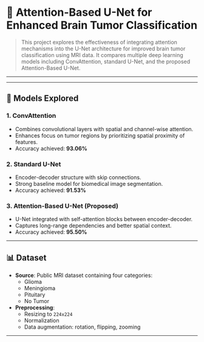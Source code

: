 # 🧠 Attention-Based U-Net for Enhanced Brain Tumor Classification

> This project explores the effectiveness of integrating attention mechanisms into the U-Net architecture for improved brain tumor classification using MRI data. It compares multiple deep learning models including ConvAttention, standard U-Net, and the proposed Attention-Based U-Net.

---


---

## 🧪 Models Explored

### 1. **ConvAttention**
- Combines convolutional layers with spatial and channel-wise attention.
- Enhances focus on tumor regions by prioritizing spatial proximity of features.
- Accuracy achieved: **93.06%**

### 2. **Standard U-Net**
- Encoder-decoder structure with skip connections.
- Strong baseline model for biomedical image segmentation.
- Accuracy achieved: **91.53%**

### 3. **Attention-Based U-Net (Proposed)**
- U-Net integrated with self-attention blocks between encoder-decoder.
- Captures long-range dependencies and better spatial context.
- Accuracy achieved: **95.50%**

---

## 📊 Dataset

- **Source**: Public MRI dataset containing four categories:
  - Glioma
  - Meningioma
  - Pituitary
  - No Tumor
- **Preprocessing**:
  - Resizing to `224x224`
  - Normalization
  - Data augmentation: rotation, flipping, zooming

---



